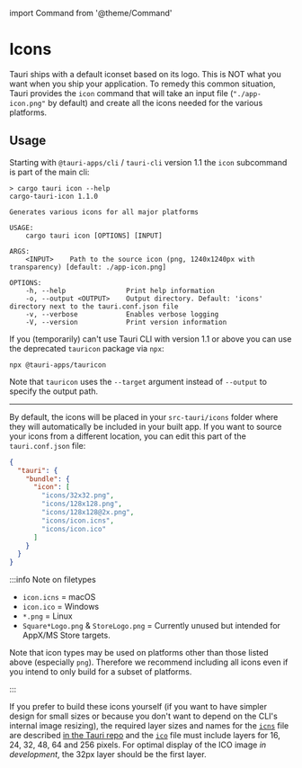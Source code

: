 import Command from '@theme/Command'

# Icons

Tauri ships with a default iconset based on its logo. This is NOT what you want when you ship your application. To remedy this common situation, Tauri provides the `icon` command that will take an input file (`"./app-icon.png"` by default) and create all the icons needed for the various platforms.

## Usage

Starting with `@tauri-apps/cli` / `tauri-cli` version 1.1 the `icon` subcommand is part of the main cli:

<Command name="icon" />

```console
> cargo tauri icon --help
cargo-tauri-icon 1.1.0

Generates various icons for all major platforms

USAGE:
    cargo tauri icon [OPTIONS] [INPUT]

ARGS:
    <INPUT>    Path to the source icon (png, 1240x1240px with transparency) [default: ./app-icon.png]

OPTIONS:
    -h, --help               Print help information
    -o, --output <OUTPUT>    Output directory. Default: 'icons' directory next to the tauri.conf.json file
    -v, --verbose            Enables verbose logging
    -V, --version            Print version information
```

If you (temporarily) can't use Tauri CLI with version 1.1 or above you can use the deprecated `tauricon` package via `npx`:

```console
npx @tauri-apps/tauricon
```

Note that `tauricon` uses the `--target` argument instead of `--output` to specify the output path.

---

By default, the icons will be placed in your `src-tauri/icons` folder where they will automatically be included in your built app. If you want to source your icons from a different location, you can edit this part of the `tauri.conf.json` file:

```json
{
  "tauri": {
    "bundle": {
      "icon": [
        "icons/32x32.png",
        "icons/128x128.png",
        "icons/128x128@2x.png",
        "icons/icon.icns",
        "icons/icon.ico"
      ]
    }
  }
}
```

:::info Note on filetypes

- `icon.icns` = macOS
- `icon.ico` = Windows
- `*.png` = Linux
- `Square*Logo.png` & `StoreLogo.png` = Currently unused but intended for AppX/MS Store targets.

Note that icon types may be used on platforms other than those listed above (especially `png`). Therefore we recommend including all icons even if you intend to only build for a subset of platforms.

:::

If you prefer to build these icons yourself (if you want to have simpler design for small sizes or because you don't want to depend on the CLI's internal image resizing), the required layer sizes and names for the [`icns`] file are described [in the Tauri repo] and the [`ico`] file must include layers for 16, 24, 32, 48, 64 and 256 pixels.
For optimal display of the ICO image _in development_, the 32px layer should be the first layer.

[in the Tauri repo]: https://github.com/tauri-apps/tauri/blob/dev/tooling/cli/src/helpers/icns.json
[`icns`]: https://en.wikipedia.org/wiki/Apple_Icon_Image_format
[`ico`]: https://en.wikipedia.org/wiki/ICO_(file_format)
